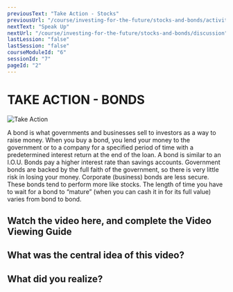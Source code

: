 ```yaml
---
previousText: "Take Action - Stocks"
previousUrl: "/course/investing-for-the-future/stocks-and-bonds/activities-stocks"
nextText: "Speak Up"
nextUrl: "/course/investing-for-the-future/stocks-and-bonds/discussion"
lastLession: "false"
lastSession: "false"
courseModuleId: "6"
sessionId: "7"
pageId: "2"
---
```



# TAKE ACTION - BONDS
![Take Action](/assets/img/take-action.jpg)


A bond is what governments and businesses sell to investors as a way to raise money. When you buy a bond, you lend your money to the government or to a company for a specified period of time with a predetermined interest return at the end of the loan. A bond is similar to an I.O.U. Bonds pay a higher interest rate than savings accounts. Government bonds are backed by the full faith of the government, so there is very little risk in losing your money. Corporate (business) bonds are less secure. These bonds tend to perform more like stocks. The length of time you have to wait for a bond to “mature” (when you can cash it in for its full value) varies from bond to bond.


## Watch the video here, and complete the Video Viewing Guide

<sparkle-youtube src="https://www.youtube.com/watch?v=IuyejHOGCro"></sparkle-youtube>



## What was the central idea of this video? 
<sparkle-feed-post assignment-name="What was the central idea of this video?" ></sparkle-feed-post>

## What did you realize? 
<sparkle-feed-post assignment-name="What did you realize?" ></sparkle-feed-post>


